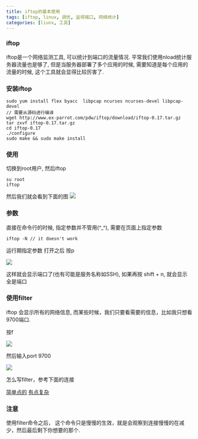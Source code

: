 ```yaml
---
title: iftop的基本使用
tags: [iftop, linux, 调优, 监视端口, 网络统计]
categories: [liunx, 工具]
---
```


### iftop
  iftop是一个网络监测工具, 可以统计到端口的流量情况. 平常我们使用nload统计服务器流量也是够了, 但是当服务器部署了多个应用的时候, 需要知道是每个应用的流量的时候, 这个工具就会显得比较厉害了.

### 安装iftop
```
sudo yum install flex byacc  libpcap ncurses ncurses-devel libpcap-devel
// 需要从源码进行编译
wget http://www.ex-parrot.com/pdw/iftop/download/iftop-0.17.tar.gz
tar zxvf iftop-0.17.tar.gz
cd iftop-0.17
./configure
sudo make && sudo make install
```  

### 使用
  切换到root用户, 然后iftop
```
su root
iftop
```
然后我们就会看到下面的图
![](http://ww4.sinaimg.cn/large/005OdUDHgw1f2swm27yvzj30ij0c4jvw.jpg)

### 参数
  直接在命令行的时候, 指定参数并不管用(^_^), 需要在页面上指定参数
```
iftop -N // it doesn't work
```
  运行期指定参数 打开之后 按p

  ![](http://ww4.sinaimg.cn/large/005OdUDHgw1f2swstv54gj30ie0bkq8a.jpg)

  这样就会显示端口了(也有可能是服务名称如SSH), 如果再按 shift + n, 就会显示全是端口

### 使用filter
  iftop 会显示所有的网络信息, 而某些时候，我们只要看需要的信息，比如我只想看9700端口.

  按f

  ![](http://ww3.sinaimg.cn/large/005OdUDHgw1f2sx1deeztj30ib01awek.jpg)

  然后输入port 9700

  ![](http://ww4.sinaimg.cn/large/005OdUDHgw1f2sx365sxej30ig05n0ut.jpg)

  怎么写filter，参考下面的连接

  [简单点的](https://tournasdimitrios1.wordpress.com/2011/01/20/iftop-monitor-and-analyze-your-network-traffic-on-linux/)
  [有点复杂](https://tournasdimitrios1.wordpress.com/2011/01/20/iftop-monitor-and-analyze-your-network-traffic-on-linux/)

### 注意
使用filter命令之后， 这个命令只是慢慢的生效，就是会观察到连接慢慢的在减少，然后最后剩下你想要的那个.
